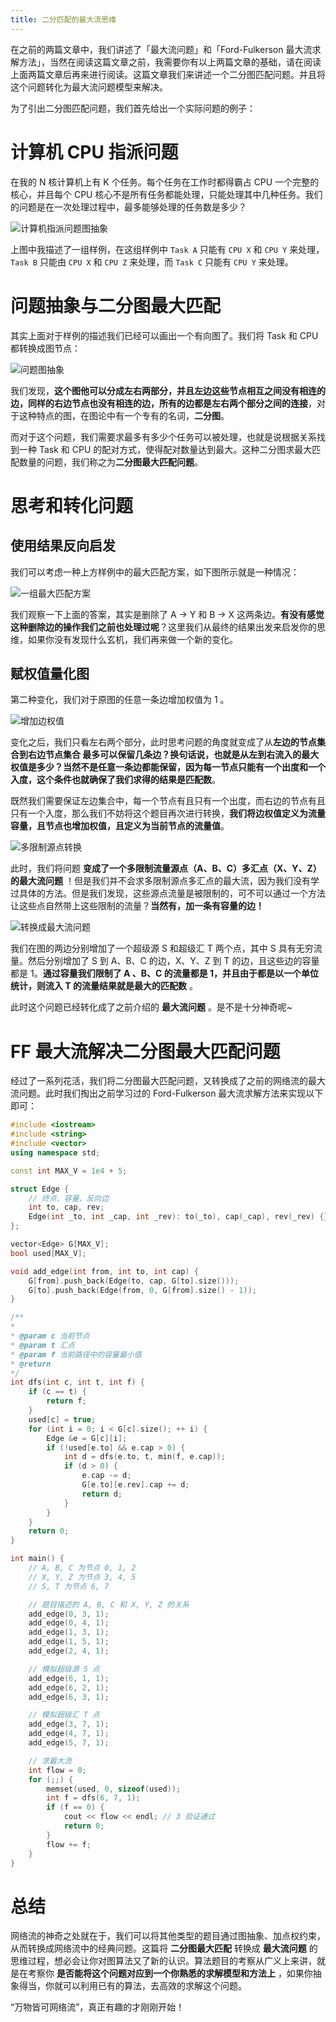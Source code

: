 ```yaml
---
title: 二分匹配的最大流思维
---
```


在之前的两篇文章中，我们讲述了「最大流问题」和「Ford-Fulkerson 最大流求解方法」，当然在阅读这篇文章之前，我需要你有以上两篇文章的基础，请在阅读上面两篇文章后再来进行阅读。这篇文章我们来讲述一个二分图匹配问题。并且将这个问题转化为最大流问题模型来解决。

为了引出二分图匹配问题，我们首先给出一个实际问题的例子：

# 计算机 CPU 指派问题

在我的 N 核计算机上有 K 个任务。每个任务在工作时都得霸占 CPU 一个完整的核心，并且每个 CPU 核心不是所有任务都能处理，只能处理其中几种任务。我们的问题是在一次处理过程中，最多能够处理的任务数是多少？

![计算机指派问题图抽象](https://raw.githubusercontent.com/Desgard/algo/img/img/part4/ch03/3-perfect-matching/pm-cpu-demo.png)

上图中我描述了一组样例，在这组样例中 `Task A` 只能有 `CPU X` 和 `CPU Y` 来处理，`Task B` 只能由 `CPU X` 和 `CPU Z` 来处理，而 `Task C` 只能有 `CPU Y` 来处理。

# 问题抽象与二分图最大匹配

其实上面对于样例的描述我们已经可以画出一个有向图了。我们将 Task 和 CPU 都转换成图节点：

![问题图抽象](https://raw.githubusercontent.com/Desgard/algo/img/img/part4/ch03/3-perfect-matching/pm-graph-abstruct.png)

我们发现，**这个图他可以分成左右两部分，并且左边这些节点相互之间没有相连的边，同样的右边节点也没有相连的边，所有的边都是左右两个部分之间的连接**，对于这种特点的图，在图论中有一个专有的名词，**二分图**。

而对于这个问题，我们需要求最多有多少个任务可以被处理，也就是说根据关系找到一种 Task 和 CPU 的配对方式，使得配对数量达到最大。这种二分图求最大匹配数量的问题，我们称之为**二分图最大匹配问题**。

# 思考和转化问题

## 使用结果反向启发

我们可以考虑一种上方样例中的最大匹配方案，如下图所示就是一种情况：

![一组最大匹配方案](https://raw.githubusercontent.com/Desgard/algo/img/img/part4/ch03/3-perfect-matching/pm-one-sample.png)

我们观察一下上面的答案，其实是删除了 A → Y 和 B → X 这两条边。**有没有感觉这种删除边的操作我们之前也处理过呢**？这里我们从最终的结果出发来启发你的思维，如果你没有发现什么玄机，我们再来做一个新的变化。

## 赋权值量化图

第二种变化，我们对于原图的任意一条边增加权值为 1 。

![增加边权值](https://raw.githubusercontent.com/Desgard/algo/img/img/part4/ch03/3-perfect-matching/pm-edge-data.png)

变化之后，我们只看左右两个部分，此时思考问题的角度就变成了从**左边的节点集合到右边节点集合 最多可以保留几条边？换句话说，也就是从左到右流入的最大权值是多少？**当然不是任意一条边都能保留，**因为每一节点只能有一个出度和一个入度**，这个条件也就确保了我们求得的结果是**匹配数**。

既然我们需要保证左边集合中，每一个节点有且只有一个出度，而右边的节点有且只有一个入度，那么我们不妨将这个题目再次进行转换，**我们将边权值定义为流量容量，且节点也增加权值，且定义为当前节点的流量值**。

![多限制源点转换](https://raw.githubusercontent.com/Desgard/algo/img/img/part4/ch03/3-perfect-matching/pm-vetex-data.png)

此时，我们将问题 **变成了一个多限制流量源点（A、B、C）多汇点（X、Y、Z）的最大流问题** ！但是我们并不会求多限制源点多汇点的最大流，因为我们没有学过具体的方法。但是我们发现，这些源点流量是被限制的，可不可以通过一个方法让这些点自然带上这些限制的流量？**当然有，加一条有容量的边！**

![转换成最大流问题](https://raw.githubusercontent.com/Desgard/algo/img/img/part4/ch03/3-perfect-matching/pm-max-flow.pngUntitled/Untitled%205.png)

我们在图的两边分别增加了一个超级源 S 和超级汇 T 两个点，其中 S 具有无穷流量。然后分别增加了 S 到 A、B、C 的边，X、Y、Z 到 T 的边，且这些边的容量都是 1。**通过容量我们限制了 A 、B、C 的流量都是 1，并且由于都是以一个单位统计，则流入 T 的流量结果就是最大的匹配数** 。

此时这个问题已经转化成了之前介绍的 **最大流问题** 。是不是十分神奇呢~

# FF 最大流解决二分图最大匹配问题

经过了一系列花活，我们将二分图最大匹配问题，又转换成了之前的网络流的最大流问题。此时我们掏出之前学习过的 Ford-Fulkerson 最大流求解方法来实现以下即可：

```cpp
#include <iostream>
#include <string>
#include <vector>
using namespace std;

const int MAX_V = 1e4 + 5;

struct Edge {
    // 终点、容量、反向边
    int to, cap, rev;
    Edge(int _to, int _cap, int _rev): to(_to), cap(_cap), rev(_rev) {}
};

vector<Edge> G[MAX_V];
bool used[MAX_V];

void add_edge(int from, int to, int cap) {
    G[from].push_back(Edge(to, cap, G[to].size()));
    G[to].push_back(Edge(from, 0, G[from].size() - 1));
}

/**
*
* @param c 当前节点
* @param t 汇点
* @param f 当前路径中的容量最小值
* @return
*/
int dfs(int c, int t, int f) {
    if (c == t) {
        return f;
    }
    used[c] = true;
    for (int i = 0; i < G[c].size(); ++ i) {
        Edge &e = G[c][i];
        if (!used[e.to] && e.cap > 0) {
            int d = dfs(e.to, t, min(f, e.cap));
            if (d > 0) {
                e.cap -= d;
                G[e.to][e.rev].cap += d;
                return d;
            }
        }
    }
    return 0;
}

int main() {
    // A, B, C 为节点 0, 1, 2
    // X, Y, Z 为节点 3, 4, 5
    // S, T 为节点 6, 7

    // 题目描述的 A, B, C 和 X, Y, Z 的关系
    add_edge(0, 3, 1);
    add_edge(0, 4, 1);
    add_edge(1, 3, 1);
    add_edge(1, 5, 1);
    add_edge(2, 4, 1);

    // 模拟超级源 S 点
    add_edge(6, 1, 1);
    add_edge(6, 2, 1);
    add_edge(6, 3, 1);

    // 模拟超级汇 T 点
    add_edge(3, 7, 1);
    add_edge(4, 7, 1);
    add_edge(5, 7, 1);

    // 求最大流
    int flow = 0;
    for (;;) {
        memset(used, 0, sizeof(used));
        int f = dfs(6, 7, 1);
        if (f == 0) {
            cout << flow << endl; // 3 验证通过
            return 0;
        }
        flow += f;
    }
}
```

# 总结

网络流的神奇之处就在于，我们可以将其他类型的题目通过图抽象、加点权约束，从而转换成网络流中的经典问题。这篇将 **二分图最大匹配** 转换成 **最大流问题** 的思维过程，想必会让你对图算法又了新的认识。算法题目的考察从广义上来讲，就是在考察你 **是否能将这个问题对应到一个你熟悉的求解模型和方法上** ，如果你抽象得当，你就可以利用已有的算法，去高效的求解这个问题。

“万物皆可网络流”，真正有趣的才刚刚开始！